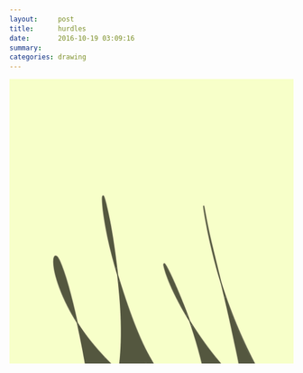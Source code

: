 ```yaml
---
layout:     post
title:      hurdles
date:       2016-10-19 03:09:16
summary:    
categories: drawing
---
```

![hurdles](/images/diary/hurdles.png "Jump!")
